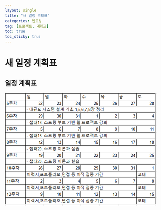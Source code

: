 ```yaml
---
layout: single
title: "새 일정 계획표"
categories: 멘토링
tag: [프로젝트, 계획표]
toc: true
toc_sticky: true 
---
```


# 새 일정 계획표

## 일정 계획표
![계획표](../assets/images/20241204_001/계획표.PNG)
<br>
